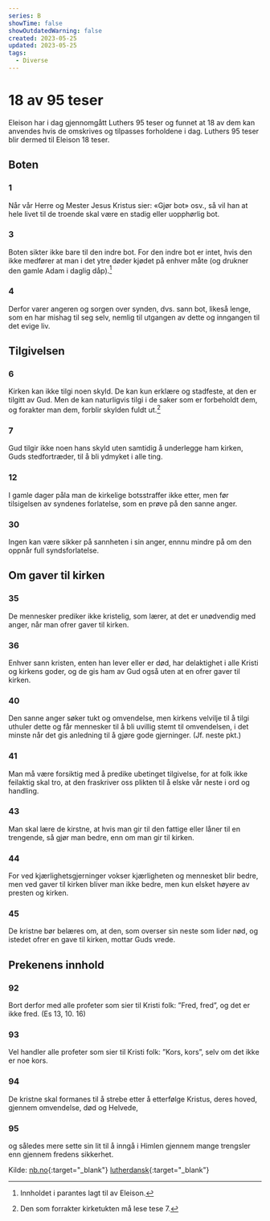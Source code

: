```yaml
---
series: B
showTime: false
showOutdatedWarning: false
created: 2023-05-25
updated: 2023-05-25
tags:
  - Diverse
---
```


# 18 av 95 teser
Eleison har i dag gjennomgått Luthers 95 teser og funnet at 18 av dem kan anvendes hvis de omskrives og tilpasses forholdene i dag. Luthers 95 teser blir dermed til Eleison 18 teser.

## Boten
### 1
Når vår Herre og Mester Jesus Kristus sier: «Gjør bot» osv., så vil han at hele livet til de troende skal være en stadig eller uopphørlig bot.

### 3
Boten sikter ikke bare til den indre bot. For den indre bot er intet, hvis den ikke medfører at man i det ytre døder kjødet på enhver måte (og drukner den gamle Adam i daglig dåp).[^1]

### 4
Derfor varer angeren og sorgen over synden, dvs. sann bot, likeså lenge, som en har mishag til seg selv, nemlig til utgangen av dette og inngangen til det evige liv.

## Tilgivelsen
### 6
Kirken kan ikke tilgi noen skyld. De kan kun erklære og stadfeste, at den er tilgitt av Gud. Men de kan naturligvis tilgi i de saker som er forbeholdt dem, og forakter man dem, forblir skylden fuldt ut.[^2]

### 7
Gud tilgir ikke noen hans skyld uten samtidig å underlegge ham kirken, Guds stedfortræder, til å bli ydmyket i alle ting. 

### 12
I gamle dager påla man de kirkelige botsstraffer ikke etter, men før tilsigelsen av syndenes forlatelse, som en prøve på den sanne anger. 

### 30
Ingen kan være sikker på sannheten i sin anger, ennnu mindre på om den oppnår full syndsforlatelse. 

## Om gaver til kirken
### 35
De mennesker prediker ikke kristelig, som lærer, at det er unødvendig med anger, når man ofrer gaver til kirken.

### 36
Enhver sann kristen, enten han lever eller er død, har delaktighet i alle Kristi og kirkens goder, og de gis ham av Gud også uten at en ofrer gaver til kirken.

### 40
Den sanne anger søker tukt og omvendelse, men kirkens velvilje til å tilgi uthuler dette og får mennesker til å bli uvillig stemt til omvendelsen, i det minste når det gis anledning til å gjøre gode gjerninger. (Jf. neste pkt.)

### 41
Man må være forsiktig med å predike ubetinget tilgivelse, for at folk ikke feilaktig skal tro, at den fraskriver oss plikten til å elske vår neste i ord og handling.

### 43
Man skal lære de kirstne, at hvis man gir til den fattige eller låner til en trengende, så gjør man bedre, enn om man gir til kirken. 

### 44
For ved kjærlighetsgjerninger vokser kjærligheten og mennesket blir bedre, men ved gaver til kirken bliver man ikke bedre, men kun elsket høyere av presten og kirken. 

### 45
De kristne bør belæres om, at den, som overser sin neste som lider nød, og istedet ofrer en gave til kirken, mottar Guds vrede.

## Prekenens innhold
### 92
Bort derfor med alle profeter som sier til Kristi folk: ”Fred, fred”, og det er ikke fred. (Es 13, 10. 16)

### 93
Vel handler alle profeter som sier til Kristi folk: ”Kors, kors”, selv om det ikke er noe kors. 

### 94
De kristne skal formanes til å strebe etter å etterfølge Kristus, deres hoved, gjennem omvendelse, død og Helvede,

### 95 
og således mere sette sin lit til å inngå i Himlen gjennem mange trengsler enn gjennem fredens sikkerhet.


Kilde: [nb.no](https://www.nb.no/items/d222d1c851c9bb70778c82ef56043050?page=9&searchText=luthers%2095%20teser){:target="_blank"} [lutherdansk](http://www.lutherdansk.dk/aspnet_client/95%20teser%20om%20afladen/index.htm){:target="_blank"}

[^1]: Innholdet i parantes lagt til av Eleison.
[^2]: Den som forrakter kirketukten må lese tese 7.